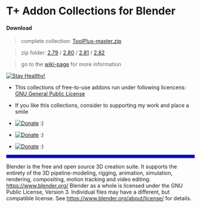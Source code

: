  # T+ Addon Collections for Blender 

 #### Download

   > complete collection: [ToolPlus-master.zip](https://github.com/mkbreuer/ToolPlus/archive/master.zip)

   > zip folder: [2.79](https://github.com/mkbreuer/ToolPlus/tree/master/2.79/Sets/zip) / [2.80](https://github.com/mkbreuer/ToolPlus/tree/master/2.80/Sets/zip) / [2.81](https://github.com/mkbreuer/ToolPlus/tree/master/2.81/Sets/zip) / [2.82](https://github.com/mkbreuer/ToolPlus/tree/master/2.82/Sets/zip)


   > go to the [wiki-page](https://github.com/mkbreuer/ToolPlus/wiki) for more information


[![Stay Healthy!](https://raw.githubusercontent.com/mkbreuer/ToolPlus/master/references/stay_healthy/stay_healthy.png)](https://github.com/mkbreuer/ToolPlus/blob/master/references/stay_healthy/stay_healthy.mp4?raw=true)


* This collections of free-to-use addons run under following licencens: [GNU General Public License](https://www.gnu.org/licenses/gpl-3.0.html) 

* If you like this collections, consider to supporting my work and place a smile

*  [![Donate](https://raw.githubusercontent.com/mkbreuer/ToolPlus/master/references/donate/donate_patreon.png)](https://www.patreon.com/tpc_mkbreuer)   :)

*  [![Donate](https://raw.githubusercontent.com/mkbreuer/ToolPlus/master/references/donate/donate_pp.png)](https://www.paypal.com/cgi-bin/webscr?cmd=_s-xclick&hosted_button_id=WRL57AYRPWDAE&source=url)   :)

*  [![Donate](https://raw.githubusercontent.com/mkbreuer/ToolPlus/master/references/donate/donate_gumroad_.png)](https://gumroad.com/l/tp_courier)   :)

 <hr style="border: 4px solid blue;" />

Blender is the free and open source 3D creation suite. It supports the entirety of the 3D pipeline-modeling, rigging, animation, simulation, rendering, compositing, motion tracking and video editing. https://www.blender.org/  Blender as a whole is licensed under the GNU Public License, Version 3. Individual files may have a different, but compatible license. See https://www.blender.org/about/license/ for details.
